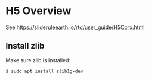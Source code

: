 # H5 Overview

See https://slideruleearth.io/rtd/user_guide/H5Coro.html

## Install zlib

Make sure zlib is installed:
```bash
$ sudo apt install zlib1g-dev
```
